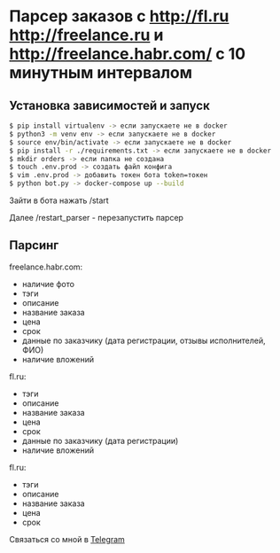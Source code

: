 # Парсер заказов с http://fl.ru http://freelance.ru и http://freelance.habr.com/ c 10 минутным интервалом

## Установка зависимостей и запуск
```bash
$ pip install virtualenv -> если запускаете не в docker
$ python3 -m venv env -> если запускаете не в docker
$ source env/bin/activate -> если запускаете не в docker
$ pip install -r ./requirements.txt -> если запускаете не в docker
$ mkdir orders -> если папка не создана
$ touch .env.prod -> создать файл конфига
$ vim .env.prod -> добавить токен бота token=токен
$ python bot.py -> docker-compose up --build
```
Зайти в бота нажать /start

Далее /restart_parser - перезапустить парсер


## Парсинг
freelance.habr.com:
 - наличие фото
 - тэги
 - описание
 - название заказа
 - цена 
 - срок
 - данные по заказчику (дата регистрации, отзывы исполнителей, ФИО)
 - наличие вложений

fl.ru:
 - тэги
 - описание
 - название заказа
 - цена 
 - срок
 - данные по заказчику (дата регистрации)
 - наличие вложений

fl.ru:
 - тэги
 - описание
 - название заказа
 - цена 
 - срок

 Связаться со мной в  [Telegram](https://t.me/FalseHuman)